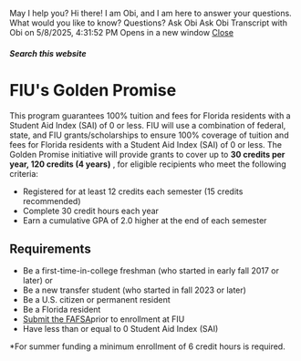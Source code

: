 May I help you?
Hi there! I am Obi, and I am here to answer your questions. What would you like to know?
Questions? Ask Obi
Ask Obi
Transcript with Obi on 5/8/2025, 4:31:52 PM
Opens in a new window
[ Close ](https://onestop.fiu.edu/finances/types-of-aid/fius-golden-promise/index.html)
##### Search this website
# FIU's Golden Promise
This program guarantees 100% tuition and fees for Florida residents with a Student Aid Index (SAI) of 0 or less. FIU will use a combination of federal, state, and FIU grants/scholarships to ensure 100% coverage of tuition and fees for Florida residents with a Student Aid Index (SAI) of 0 or less.
The Golden Promise initiative will provide grants to cover up to **30 credits per year, 120 credits (4 years)** , for eligible recipients who meet the following criteria:
  * Registered for at least 12 credits each semester (15 credits recommended)
  * Complete 30 credit hours each year
  * Earn a cumulative GPA of 2.0 higher at the end of each semester


## Requirements
  * Be a first-time-in-college freshman (who started in early fall 2017 or later) or
  * Be a new transfer student (who started in fall 2023 or later)
  * Be a U.S. citizen or permanent resident
  * Be a Florida resident
  * [Submit the FAFSA](https://onestop.fiu.edu/finances/applying-for-aid/apply-for-fafsa/index.html)prior to enrollment at FIU
  * Have less than or equal to 0 Student Aid Index (SAI)


*For summer funding a minimum enrollment of 6 credit hours is required.
